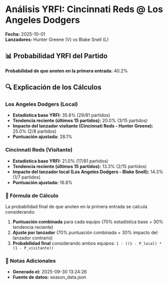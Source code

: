 # Análisis YRFI: Cincinnati Reds @ Los Angeles Dodgers

**Fecha:** 2025-10-01  
**Lanzadores:** Hunter Greene (V) vs Blake Snell (L)

## 📊 Probabilidad YRFI del Partido

**Probabilidad de que anoten en la primera entrada:** 40.2%

## 🔍 Explicación de los Cálculos

### Los Angeles Dodgers (Local)
- **Estadística base YRFI:** 35.8% (29/81 partidos)
- **Tendencia reciente (últimos 15 partidos):** 20.0% (3/15 partidos)
- **Impacto del lanzador visitante (Cincinnati Reds - Hunter Greene):** 25.0% (2/8 partidos)
- **Puntuación ajustada:** 28.1%

### Cincinnati Reds (Visitante)
- **Estadística base YRFI:** 21.0% (17/81 partidos)
- **Tendencia reciente (últimos 15 partidos):** 13.3% (2/15 partidos)
- **Impacto del lanzador local (Los Angeles Dodgers - Blake Snell):** 14.3% (1/7 partidos)
- **Puntuación ajustada:** 16.8%

### 📝 Fórmula de Cálculo

La probabilidad final de que anoten en la primera entrada se calcula considerando:
1. **Puntuación combinada** para cada equipo (70% estadística base + 30% tendencia reciente)
2. **Ajuste por lanzador** (70% puntuación combinada + 30% impacto del lanzador contrario)
3. **Probabilidad final** considerando ambos equipos: `1 - ((1 - P_local) * (1 - P_visitante))`

### 📌 Notas Adicionales

- **Generado el:** 2025-09-30 13:24:26
- **Fuente de datos:** season_data.json
